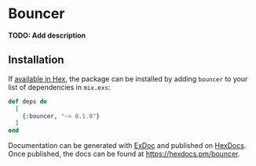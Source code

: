 # Bouncer

**TODO: Add description**

## Installation

If [available in Hex](https://hex.pm/docs/publish), the package can be installed
by adding `bouncer` to your list of dependencies in `mix.exs`:

```elixir
def deps do
  [
    {:bouncer, "~> 0.1.0"}
  ]
end
```

Documentation can be generated with [ExDoc](https://github.com/elixir-lang/ex_doc)
and published on [HexDocs](https://hexdocs.pm). Once published, the docs can
be found at <https://hexdocs.pm/bouncer>.

